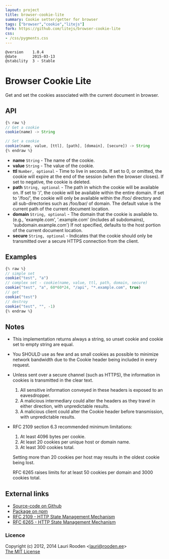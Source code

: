 ```yaml
---                                                                             
layout: project                                                                 
title: browser-cookie-lite
summary: Cookie setter/getter for browser
tags: ["browser","cookie","litejs"]
fork: https://github.com/litejs/browser-cookie-lite
css:                                                                            
- /css/pygments.css                                                              
---                                                                             
```



    @version    1.0.4
    @date       2015-03-13
    @stability  3 - Stable



Browser Cookie Lite
===================

Get and set the cookies associated with the current document in browser.

API
---

```javascript
{% raw %}
// Get a cookie
cookie(name) -> String

// Set a cookie
cookie(name, value, [ttl], [path], [domain], [secure]) -> String
{% endraw %}
```

-   **name** `String` - The name of the cookie.
-   **value** `String` - The value of the cookie.
-   **ttl** `Number, optional` - Time to live in seconds.
    If set to 0, or omitted, the cookie will expire
    at the end of the session (when the browser closes).
    If set to negative, the cookie is deleted.
-   **path** `String, optional` - The path in which the cookie will be available on.
    If set to '/', the cookie will be available within the entire domain.
    If set to '/foo/', the cookie will only be available within
    the /foo/ directory and all sub-directories such as /foo/bar/ of domain.
    The default value is the current path of the current document location.
-   **domain** `String, optional` - The domain that the cookie is available to.
    (e.g., 'example.com', '.example.com' (includes all subdomains), 'subdomain.example.com')
    If not specified, defaults to the host portion of the current document location.
-   **secure** `String, optional` - Indicates that the cookie should only be transmitted
    over a secure HTTPS connection from the client.


Examples
--------

```javascript
{% raw %}
// simple set
cookie("test", "a")
// complex set - cookie(name, value, ttl, path, domain, secure)
cookie("test", "a", 60*60*24, "/api", "*.example.com", true)
// get
cookie("test")
// destroy
cookie("test", "", -1)
{% endraw %}
```


Notes
-----

-   This implementation returns always a string,
    so unset cookie and cookie set to empty string are equal.

-   You SHOULD use as few and as small cookies as possible to minimize network
    bandwidth due to the Cookie header being included in every request.

-   Unless sent over a secure channel (such as HTTPS),
    the information in cookies is transmitted in the clear text.

    1.  All sensitive information conveyed in these headers is exposed to
        an eavesdropper.
    2.  A malicious intermediary could alter the headers as they travel
        in either direction, with unpredictable results.
    3.  A malicious client could alter the Cookie header before
        transmission, with unpredictable results.

-   RFC 2109 section 6.3 recommended minimum limitations:

    1.  At least 4096 bytes per cookie.
    2.  At least 20 cookies per unique host or domain name.
    3.  At least 300 cookies total.

    Setting more than 20 cookies per host may results in the oldest cookie being lost.

    RFC 6265 raises limits for at least 50 cookies per domain and 3000 cookies total.


External links
--------------

-   [Source-code on Github](https://github.com/litejs/browser-cookie-lite)
-   [Package on npm](https://npmjs.org/package/browser-cookie-lite)
-   [RFC 2109 - HTTP State Management Mechanism](http://tools.ietf.org/html/rfc2109)
-   [RFC 6265 - HTTP State Management Mechanism](http://tools.ietf.org/html/rfc6265)



### Licence

Copyright (c) 2012, 2014 Lauri Rooden &lt;lauri@rooden.ee&gt;  
[The MIT License](http://lauri.rooden.ee/mit-license.txt)



